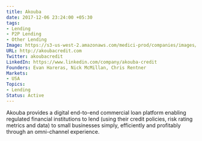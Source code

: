 ```yaml
---
title: Akouba
date: 2017-12-06 23:24:00 +05:30
tags:
- Lending
- P2P Lending
- Other Lending
Image: https://s3-us-west-2.amazonaws.com/medici-prod/companies/images/000/000/017/original/akouba.png?1486994340
URL: http://akoubacredit.com
Twitter: akoubacredit
LinkedIn: https://www.linkedin.com/company/akouba-credit
Founders: Evan Hareras, Nick McMillan, Chris Rentner
Markets:
- USA
Topics:
- Lending
Status: Active
---
```


Akouba provides a digital end-to-end commercial loan platform enabling regulated financial institutions to lend (using their credit policies, risk rating metrics and data) to small businesses simply, efficiently and profitably through an omni-channel experience.